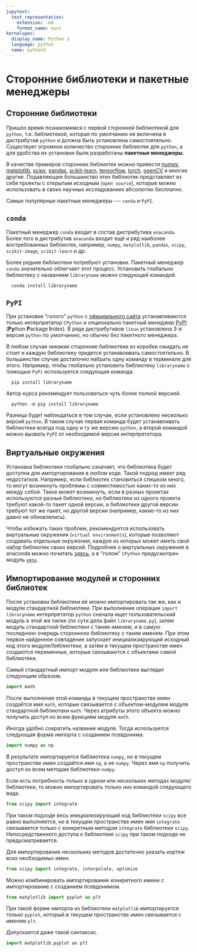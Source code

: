 ```yaml
---
jupytext:
  text_representation:
    extension: .md
    format_name: myst
kernelspec:
  display_name: Python 3
  language: python
  name: python3
---
```


# Сторонние библиотеки и пакетные менеджеры

## Сторонние библиотеки 

Пришло время познакомимся с первой сторонней библиотекой для `python`, т.е. библиотекой, которая по умолчанию не включена в дистрибутив `python` и должна быть установлена самостоятельно. Существует огромное количество сторонних библиотек для `python`, а для удобства их установки были разработаны **пакетные менеджеры**. 

В качестве примеров сторонних библиотек можно привести [numpy](https://numpy.org/), [matplotlib](https://matplotlib.org/), [scipy](https://scipy.org/), [pandas](https://pandas.pydata.org/), [scikit-learn](https://scikit-learn.org/stable/), [tensorflow](https://www.tensorflow.org/), [torch](https://pytorch.org/docs/stable/torch.html), [openCV](https://docs.opencv.org/master/d6/d00/tutorial_py_root.html) и многие другие. Подавляющее большинство этих библиотек представляет из себя проекты с открытым исходным (`open source`), которые можно использовать в своих научных исследованиях абсолютно бесплатно. 

Самые популярные пакетные менеджеры --- `conda` и `PyPI`.

## `conda`

Пакетный менеджер `conda` входит в состав дистрибутива `anaconda`. Более того в дистрибутив `anaconda` входит ещё и  ряд наиболее востребованных библиотек, например, `numpy`,  `matplotlib`, `pandas`, `scipy`, `scikit-image`, `scikit-learn` и др. 

Более редкие библиотеки потребуют установки. Пакетный менеджер `conda` значительно облегчает этот процесс. Установить глобально библиотеку с названием `libraryname` можно следующей командой. 
```console
  conda install libraryname
```

## `PyPI`

При установке "голого" `python` с [официального сайта](https://www.python.org/) устанавливаются только интерпретатор `CPython` и опционально пакетный менеджер [PyPI](https://pypi.org/) (**Py**thon **P**ackage **I**ndex). В ряде дистрибутивов `linux` установлена 3-я версия `python` по умолчанию, но обычно без пакетного менеджера.

В любом случае никакие сторонние библиотеки из коробки ожидать не стоит и каждую библиотеку придется устанавливать самостоятельно. В большинстве случае достаточно набрать одну команду в терминале для этого. Например, чтобы глобально установить библиотеку `libraryname` с помощью `PyPi` используется следующая команда.
```console
  pip install libraryname
```
Автор курса рекомендует пользоваться чуть более полной версией.
```console
  python -m pip install libraryname
```
Разница будет наблюдаться в том случае, если установлено несколько версий `python`. В таком случае первая команда будет устанавливать библиотеки всегда под одну и ту же версию `python`, а второй командой можно вызвать `PyPI` от необходимой версии интерпретатора.  

## Виртуальные окружения

Установка библиотеки глобально означает, что библиотека будет доступна для импортирования в любом коде. Такой подход имеет ряд недостатков. Например, если библиотек становиться слишком много, то могут возникнуть проблемы с совместимостью каких-то из них между собой. Такое может возникнуть, если в разных проектах используются разные библиотеки, но библиотеки из одного проекта требуют какой-то пакет одной версии, а библиотеки другой версии требуют тот же пакет, но другой версии (например, какие-то из них давно не обновлялись).

Чтобы избежать таких проблем, рекомендуется использовать виртуальные окружения (`virtual environments`), которые позволяют создавать отдельные окружения, каждое из которых может иметь свой набор библиотек своих версий. Подробнее о виртуальных окружения в anaconda можно почитать [здесь](https://conda.io/projects/conda/en/latest/user-guide/tasks/manage-environments.html), а в "голом" `CPython` предусмотрен модуль [`venv`](https://docs.python.org/3/library/venv.html).


## Импортирование модулей и сторонних библиотек

После установки библиотеки её можно импортировать так же, как и модули стандартной библиотеки. При выполнение операции `import libraryname` интерпретатор `python` сначала ищет пользовательский модуль в этой же папке (по сути дела файл `libraryname.py`), затем модуль стандартной библиотеки с таким именем, и в самую последнюю очередь стороннюю библиотеку с таким именем. При этом первое найденное совпадение запускает инициализирующий исходный код этого модуля/библиотеки, а затем в текущем пространстве имен создаются переменные, которые связываются с объектами самой библиотеки. 

Самый стандартный импорт модуля или библиотеки выглядит следующим образом.
```python
import math
```
После выполнения этой команды в текущем пространстве имен создаётся имя `math`, которые связывается с объектом-модулем модуля стандартной библиотеки `math`. Через атрибуты этого объекта можно получить доступ ко всем функциям модуля `math`.

Иногда удобно сократить название модуля. Тогда используется следующая форма импорта с созданием псевдонима.
```python
import numpy as np
```
В результате импортируется библиотека `numpy`, но в текущем пространстве имен создаётся имя `np`, а не `numpy`. Через имя `np` получить доступ ко всем методам библиотеки `numpy`.


Если есть потребность только в одном или нескольких методах модуля/библиотеки, то можно импортировать только них командой следующего вида. 
```python
from scipy import integrate
```
При таком подходе весь инициализирующий код библиотеки `scipy` все равно выполняется, но в текущем пространстве имен имя `integrate` связывается только с конкретным методом `integrate` библиотеки `scipy`. Непосредственного доступа к библиотеке `scipy` при таком подходе не предусматривается. 

Для импортирование нескольких методов достаточно указать кортеж всех необходимых имен.
```python
from scipy import integrate, interpolate, optimize
```

Можно комбинировать импортирование конкретного имени с импортирование с созданием псевдонимом.
```python
from matplotlib import pyplot as plt
```
При такой форме импорта из библиотеки `matplotlib` импортируется только `pyplot`, который в текущем пространстве имен связывается с именем `plt`.

Допускается даже такой синтаксис.
```python
import matplotlib.pyplot as plt
```